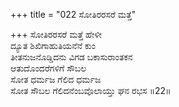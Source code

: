 +++
title = "022 ಸೋತಿರರಸರೆ ಮತ್ತೆ"

+++
ಸೋತಿರರಸರೆ ಮತ್ತೆ ಹೇಳೀ  
ದ್ಯೂತ ಶಿಖಿಗಾಹುತಿಯನೆನೆ ಕುಂ  
ತೀತನುಜನೊಡ್ಡಿದನು ವಿಗಡ ಬಕಾಸುರಾಂತಕನ  
ಆತುದೊಂದರೆಗಳಿಗೆ ಸೌಬಲ   
ಸೋತ ಧರ್ಮಜ ಗೆಲಿದ ಧರ್ಮಜ  
ಸೋತ ಸೌಬಲ ಗೆಲಿದನೆಂಬವೊಲಾಯ್ತು ಘನ ರಭಸ     ॥22॥